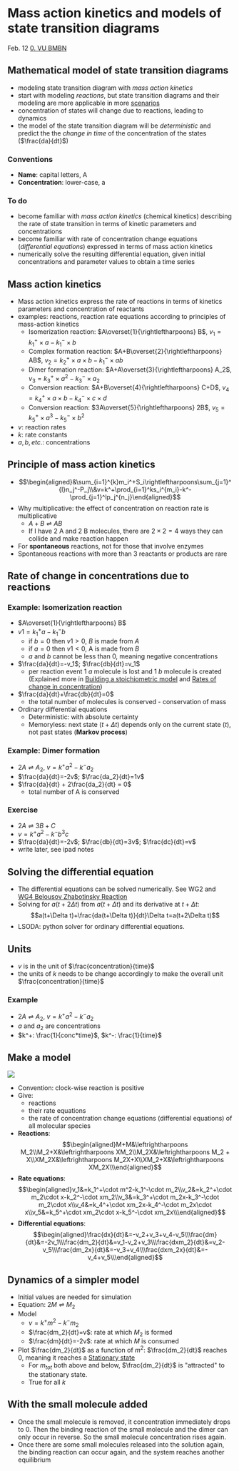 # Mass action kinetics and models of state transition diagrams

Feb. 12
[0. VU BMBN](0.%20VU%20BMBN.md)

## Mathematical model of state transition diagrams

- modeling state transition diagram with _mass action kinetics_
- start with modeling _reactions_, but state transition diagrams and their modeling are more applicable in more [scenarios](1.%20VU%20BMBN%20Mathematical%20modeling.md#Complexities%20in%20nature)
- concentration of states will change due to reactions, leading to dynamics
- the model of the state transition diagram will be _deterministic_ and predict the the _change in time_ of the concentration of the states ($\frac{da}{dt}$)

### Conventions

- **Name**: capital letters, A
- **Concentration**: lower-case, a

### To do

- become familiar with _mass action kinetics_ (chemical kinetics) describing the rate of state transition in terms of kinetic parameters and concentrations  
- become familiar with rate of concentration change equations (_differential equations_) expressed in terms of mass action kinetics  
- numerically solve the resulting differential equation, given initial concentrations and parameter values to obtain a time series

## Mass action kinetics 

- Mass action kinetics express the rate of reactions in terms of kinetics parameters and concentration of reactants
- examples: reactions, reaction rate equations according to principles of mass-action kinetics
	- Isomerization reaction: $A\overset{1}{\rightleftharpoons} B$, $v_1 = k_1^+ \times a - k_1^- \times b$
	- Complex formation reaction: $A+B\overset{2}{\rightleftharpoons} AB$, $v_2 = k_2^+ \times a \times b - k_1^- \times ab$
	- Dimer formation reaction: $A+A\overset{3}{\rightleftharpoons} A_2$, $v_3 = k_3^+ \times a^2 - k_3^- \times a_2$
	- Conversion reaction:  $A+B\overset{4}{\rightleftharpoons} C+D$, $v_4 = k_4^+ \times a \times b - k_4^- \times c \times d$
	- Conversion reaction:  $3A\overset{5}{\rightleftharpoons} 2B$, $v_5 = k_5^+ \times a^3 - k_5^- \times b^2$
- $v$: reaction rates
- $k$: rate constants
- $a, b, etc.$: concentrations

## Principle of mass action kinetics

- $$\begin{aligned}&\sum_{i=1}^{k}m_i^+S_i\rightleftharpoons\sum_{j=1}^{l}n_j^-P_j\\&v=k^+\prod_{i=1}^ks_i^{m_i}-k^-\prod_{j=1}^lp_j^{n_j}\end{aligned}$$
- Why multiplicative: the effect of concentration on reaction rate is multiplicative
	- $A+B\rightleftharpoons AB$
	- If I have 2 A and 2 B molecules, there are $2\times 2=4$ ways they can collide and make reaction happen
- For **spontaneous** reactions, not for those that involve enzymes
- Spontaneous reactions with more than 3 reactants or products are rare

## Rate of change in concentrations due to reactions

### Example: Isomerization reaction

- $A\overset{1}{\rightleftharpoons} B$
- $v1 = k_1^+a-k_1^-b$
	- if $b=0$ then $v1> 0$, $B$ is made from $A$
	- if $a=0$ then $v1<0$, A is made from $B$ 
	- $a$ and $b$ cannot be less than 0, meaning negative concentrations
- $\frac{da}{dt}=-v_1$; $\frac{db}{dt}=v_1$
	- per reaction event 1 $a$ molecule is lost and 1 $b$ molecule is created (Explained more in [Building a stoichiometric model](4.%20VU%20ISB%20Stoichiometric%20Models%20of%20Metabolism.md#Building%20a%20stoichiometric%20model) and [Rates of change in concentration](Biology/VU%20Basic%20Models%20of%20Biological%20Networks/5.%20VU%20BMBN%20Monomeric%20Enzyme%20Kinetics.md#Rates%20of%20change%20in%20concentration))
- $\frac{da}{dt}+\frac{db}{dt}=0$
	- the total number of molecules is conserved - conservation of mass
- Ordinary differential equations
	- Deterministic: with absolute certainty
	- Memoryless: next state ($t+\Delta t$) depends only on the current state ($t$), not past states (**Markov process**)

### Example: Dimer formation

- $2A\rightleftharpoons A_2$, $v = k^+a^2-k^-a_2$
- $\frac{da}{dt}=-2v$; $\frac{da_2}{dt}=1v$
- $\frac{da}{dt} + 2\frac{da_2}{dt} = 0$
	- total number of A is conserved

### Exercise

- $2A\rightleftharpoons3B+C$
- $v = k^+a^2-k^-b^3c$
- $\frac{da}{dt}=-2v$; $\frac{db}{dt}=3v$; $\frac{dc}{dt}=v$
- write later, see ipad notes

## Solving the differential equation

- The differential equations can be solved numerically. See WG2 and [WG4 Belousov Zhabotinsky Reaction](Biology/VU%20Basic%20Models%20of%20Biological%20Networks/workgroup/WG4%20Belousov%20Zhabotinsky%20Reaction.md)
- Solving for $a(t+2\Delta t)$ from $a(t+\Delta t)$ and its derivative at $t+\Delta t$: $$a(t+\Delta t)+\frac{da(t+\Delta t)}{dt}\Delta t=a(t+2\Delta t)$$
- LSODA: python solver for ordinary differential equations.

## Units

- $v$ is in the unit of $\frac{concentration}{time}$
- the units of $k$ needs to be change accordingly to make the overall unit $\frac{concentration}{time}$

### Example

-  $2A\rightleftharpoons A_2$, $v = k^+a^2-k^-a_2$
- $a$ and $a_2$ are concentrations
- $k^+: \frac{1}{conc*time}$, $k^-: \frac{1}{time}$

## Make a model

![](Pasted%20image%2020250212101020.png)

- Convention: clock-wise reaction is positive
- Give:
	- reactions
	- their rate equations
	- the rate of concentration change equations (differential equations) of all molecular species
- **Reactions**: $$\begin{aligned}M+M&\leftrightharpoons M_2\\M_2+X&\leftrightharpoons XM_2\\M_2X&\leftrightharpoons M_2 + X\\XM_2X&\leftrightharpoons M_2X+X\\XM_2+X&\leftrightharpoons XM_2X\\\end{aligned}$$
- **Rate equations**: $$\begin{aligned}v_1&=k_1^+\cdot m^2-k_1^-\cdot m_2\\v_2&=k_2^+\cdot m_2\cdot x-k_2^-\cdot xm_2\\v_3&=k_3^+\cdot m_2x-k_3^-\cdot m_2\cdot x\\v_4&=k_4^+\cdot xm_2x-k_4^-\cdot m_2x\cdot x\\v_5&=k_5^+\cdot xm_2\cdot x-k_5^-\cdot xm_2x\\\end{aligned}$$
- **Differential equations**: $$\begin{aligned}\frac{dx}{dt}&=-v_2+v_3+v_4-v_5\\\frac{dm}{dt}&=-2v_1\\\frac{dm_2}{dt}&=v_1-v_2+v_3\\\frac{dxm_2}{dt}&=v_2-v_5\\\frac{dm_2x}{dt}&=-v_3+v_4\\\frac{dxm_2x}{dt}&=-v_4+v_5\\\end{aligned}$$

## Dynamics of a simpler model

- Initial values are needed for simulation
- Equation: $2M\rightleftharpoons M_2$
- Model
	-  $v = k^+m^2-k^-m_2$
	- $\frac{dm_2}{dt}=v$: rate at which $M_2$ is formed
	- $\frac{dm}{dt}=-2v$: rate at which $M$ is consumed
- Plot $\frac{dm_2}{dt}$ as a function of $m^2$: $\frac{dm_2}{dt}$ reaches 0, meaning it reaches a [Stationary state](Biology/VU%20Basic%20Models%20of%20Biological%20Networks/4.%20VU%20BMBN%20Models%20of%20State%20Transition%20Diagram,%20Dissociation%20Constants%20and%20Diffusion%20Limitation.md#Stationary%20state)
	- For $m_{tot}$ both above and below, $\frac{dm_2}{dt}$ is "attracted" to the stationary state.
	- True for all $k$

## With the small molecule added

- Once the small molecule is removed, it concentration immediately drops to 0. Then the binding reaction of the small molecule and the dimer can only occur in reverse. So the small molecule concentration rises again.
- Once there are some small molecules released into the solution again, the binding reaction can occur again, and the system reaches another equilibrium